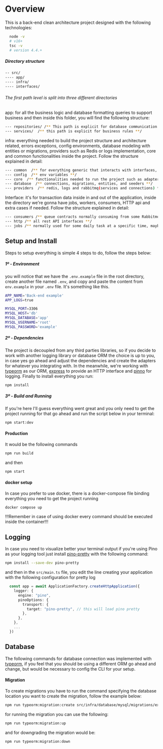 # Overview

This is a back-end clean architecture project designed with the following technologies:

```bash
  node -v
  # v16+
  tsc -v
  # version 4.4.+
```

##### Directory structure

```bash
-- src/
---- app/
---- infra/
---- interfaces/
```

###### The first path level is split into three different directories

app: for all the business logic and database formatting queries to support business and then inside this folder, you will find the following structure:

```bash
--- repositories/ /** This path is explicit for database communication **/
--- services/  /** this path is explicit for business rules **/
```

infra: everything needed to build the project structure and architecture related, errors exceptions, config environments, database modeling with entities or migrations, providers such as Redis or logs implementation, core and common functionalities inside the project. Follow the structure explained in detail:

```bash
--- common  /** for everything generic that interacts with interfaces, errors exceptions, business unrelated constants. **/
--- config  /** env variables **/
--- core  /** functionalities needed to run the project such as adapters, applications bootstraps **/
--- database  /** connections, migrations, entities, and seeders **/
--- providers  /** redis, logs and rabbitmq(services and connections) **/
```

Interface: it's for transaction data inside in and out of the application, inside the directory we're gonna have jobs, workers, consumers, HTTP api and extra cases if needed. Follow the structure explained in detail:

```bash
--- consumers /** queue contracts normally consuming from some Rabbitmq, Kafka, or Sqs messages **/
--- http /** all rest API interfaces **/
--- jobs /** normally used for some daily task at a specific time, maybe charge some subscription **/
```

## Setup and Install

Steps to setup everything is simple 4 steps to do, follow the steps below:

##### 1º - Environment

you will notice that we have the `.env.example` file in the root directory, create another file named `.env`, and copy and paste the content from `env.example` in your `.env` file. It's something like this.

```bash
APP_NAME='Back-end example'
APP_LOGS=true

MYSQL_PORT=3306
MYSQL_HOST='db'
MYSQL_DATABASE='app'
MYSQL_USERNAME='root'
MYSQL_PASSWORD='example'
```

##### 2º - Dependencies

The project is decoupled from any third parties libraries, so if you decide to work with another logging library or database ORM the choice is up to you, in case yes go ahead and adjust the dependencies and create the adapters for whatever you integrating with. In the meanwhile, we're working with [typeorm](https://typeorm.io/) as our ORM, [express](https://expressjs.com/pt-br/) to provide an HTTP interface and [pinno](https://github.com/pinojs/pino) for logging. Finally to install everything you run:

```bash
npm install
```

##### 3º - Build and Running

If you're here I'll guess everything went great and you only need to get the project running for that go ahead and run the script below in your terminal:

```bash
npm start:dev
```

#### Production

It would be the following commands

```bash
npm run build
```

and then

```bash
npm start
```

#### docker setup

In case you prefer to use docker, there is a docker-compose file binding everything you need to get the project running

```bash
docker compose up
```

!!!Remember in case of using docker every command should be executed inside the container!!!

## Logging

In case you need to visualize better your terminal output if you're using Pino as your logging tool just install [pino-pretty](https://github.com/pinojs/pino-pretty) with the following command:

```bash
npm install --save-dev pino-pretty
```

and then in the `src/main.ts` file, you edit the line creating your application with the following configuration for pretty log

```typescript
  const app = await ApplicationFactory.createHttpApplication({
    logger: {
      engine: "pino",
      pinoOptions: {
        transport: {
          target: "pino-pretty", // this will load pino pretty
        },
      },
    },
    ...
  })
```

## Database

The following commands for database connection was implemented with [typeorm](https://typeorm.io/), if you feel that you should be using a different ORM go ahead and change, but would be necessary to config the CLI for your setup.

#### Migration

To create migrations you have to run the command specifying the database location you want to create the migration, follow the example below:

```bash
npm run typeorm:migration:create src/infra/database/mysql/migrations/example
```

for running the migration you can use the following:

```bash
npm run typeorm:migration:up
```

and for downgrading the migration would be:

```bash
npm run typeorm:migration:down
```
